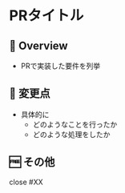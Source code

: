 # PRタイトル

## 📝 Overview

- PRで実装した要件を列挙

## 🔄 変更点

- 具体的に
  - どのようなことを行ったか
  - どのような処理をしたか

## 🆓 その他

close #XX
